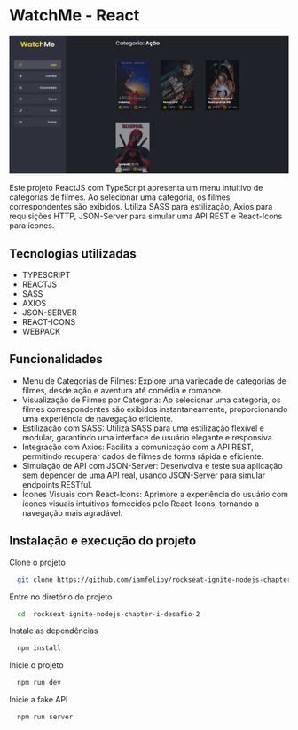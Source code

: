 # WatchMe - React

![Logo](https://github.com/iamfelipy/rockseat-ignite-nodejs-chapter-i-desafio-2/blob/main/2021-projeto-watchme-filmes-categoria.png?raw=true)

Este projeto ReactJS com TypeScript apresenta um menu intuitivo de categorias de filmes. Ao selecionar uma categoria, os filmes correspondentes são exibidos. Utiliza SASS para estilização, Axios para requisições HTTP, JSON-Server para simular uma API REST e React-Icons para ícones.

## Tecnologias utilizadas

- TYPESCRIPT
- REACTJS
- SASS
- AXIOS
- JSON-SERVER
- REACT-ICONS
- WEBPACK

## Funcionalidades

- Menu de Categorias de Filmes: Explore uma variedade de categorias de filmes, desde ação e aventura até comédia e romance.
- Visualização de Filmes por Categoria: Ao selecionar uma categoria, os filmes correspondentes são exibidos instantaneamente, proporcionando uma experiência de navegação eficiente.
- Estilização com SASS: Utiliza SASS para uma estilização flexível e modular, garantindo uma interface de usuário elegante e responsiva.
- Integração com Axios: Facilita a comunicação com a API REST, permitindo recuperar dados de filmes de forma rápida e eficiente.
- Simulação de API com JSON-Server: Desenvolva e teste sua aplicação sem depender de uma API real, usando JSON-Server para simular endpoints RESTful.
- Ícones Visuais com React-Icons: Aprimore a experiência do usuário com ícones visuais intuitivos fornecidos pelo React-Icons, tornando a navegação mais agradável.

## Instalação e execução do projeto

Clone o projeto

```bash
  git clone https://github.com/iamfelipy/rockseat-ignite-nodejs-chapter-i-desafio-2.git
```

Entre no diretório do projeto

```bash
  cd  rockseat-ignite-nodejs-chapter-i-desafio-2
```

Instale as dependências

```bash
  npm install
```

Inicie o projeto

```bash
  npm run dev
```

Inicie a fake API

```bash
  npm run server
```
